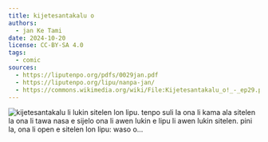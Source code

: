 ```yaml
---
title: kijetesantakalu o
authors:
  - jan Ke Tami
date: 2024-10-20
license: CC-BY-SA 4.0
tags:
  - comic
sources:
  - https://liputenpo.org/pdfs/0029jan.pdf
  - https://liputenpo.org/lipu/nanpa-jan/
  - https://commons.wikimedia.org/wiki/File:Kijetesantakalu_o!_-_ep29.png
---
```


<!-- TODO: add alt text -->
![kijetesantakalu li lukin sitelen lon lipu. tenpo suli la ona li kama ala sitelen la ona li tawa nasa e sijelo ona li awen lukin e lipu li awen lukin sitelen. pini la, ona li open e sitelen lon lipu: waso o...](https://upload.wikimedia.org/wikipedia/commons/c/cb/Kijetesantakalu_o%21_-_ep29.png)